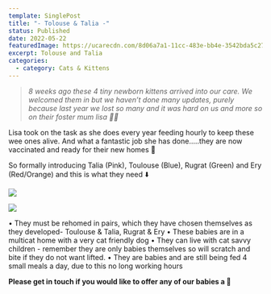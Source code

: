 ```yaml
---
template: SinglePost
title: "- Tolouse & Talia -"
status: Published
date: 2022-05-22
featuredImage: https://ucarecdn.com/8d06a7a1-11cc-483e-bb4e-3542bda5c27e/-/crop/588x318/0,12/-/preview/
excerpt: Tolouse and Talia
categories:
  - category: Cats & Kittens
---
```

> *8 weeks ago these 4 tiny newborn kittens arrived into our care. We welcomed them in but we haven’t done many updates, purely because last year we lost so many and it was hard on us and more so on their foster mum lisa 🙌🏻*


Lisa took on the task as she does every year feeding hourly to keep these wee ones alive. And what a fantastic job she has done…..they are now vaccinated and ready for their new homes 🏡 




So formally introducing Talia (Pink), Toulouse (Blue), Rugrat (Green) and Ery (Red/Orange) and this is what they need ⬇️ 

![](https://ucarecdn.com/84244af9-4b3a-4521-a0ac-dd51b50e45ba/)

![](https://ucarecdn.com/03c6ced8-1874-40d5-810c-48f83cfc248c/)





• They must be rehomed in pairs, which they have chosen themselves as they developed- Toulouse & Talia, Rugrat & Ery
• These babies are in a multicat home with a very cat friendly dog
• They can live with cat savvy children - remember they are only babies themselves so will scratch and bite if they do not want lifted.
• They are babies and are still being fed 4 small meals a day, due to this no long working hours


**Please get in touch if you would like to offer any of our babies a 🏡**